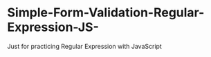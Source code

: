 # Simple-Form-Validation-Regular-Expression-JS-
Just for practicing Regular Expression with JavaScript
